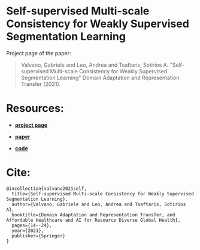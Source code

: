 # Self-supervised Multi-scale Consistency for Weakly Supervised Segmentation Learning

Project page of the paper: 

> Valvano, Gabriele and Leo, Andrea and Tsaftaris, Sotirios A. "Self-supervised Multi-scale Consistency for Weakly Supervised Segmentation Learning" Domain Adaptation and Representation Transfer (2021).

# Resources:

- [**project page**](https://vios-s.github.io/multiscale-pyag/)

- [**paper**](https://arxiv.org/abs/2108.11900)

- [**code**](https://github.com/gvalvano/multiscale-pyag)

# Cite:

```
@incollection{valvano2021self,
  title={Self-supervised Multi-scale Consistency for Weakly Supervised Segmentation Learning},
  author={Valvano, Gabriele and Leo, Andrea and Tsaftaris, Sotirios A},
  booktitle={Domain Adaptation and Representation Transfer, and Affordable Healthcare and AI for Resource Diverse Global Health},
  pages={14--24},
  year={2021},
  publisher={Springer}
}
```
